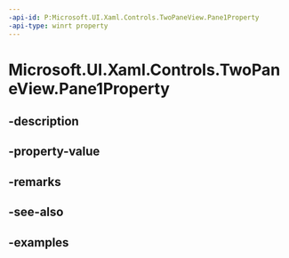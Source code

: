 ```yaml
---
-api-id: P:Microsoft.UI.Xaml.Controls.TwoPaneView.Pane1Property
-api-type: winrt property
---
```


<!-- Property syntax.
public DependencyProperty Pane1Property { get; }
-->

# Microsoft.UI.Xaml.Controls.TwoPaneView.Pane1Property

## -description

## -property-value

## -remarks

## -see-also

## -examples

